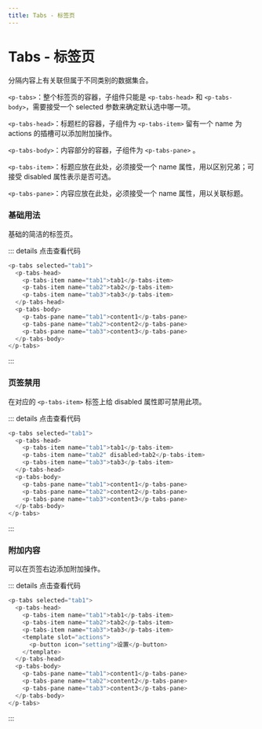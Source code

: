 ```yaml
---
title: Tabs - 标签页
---
```


# Tabs - 标签页

分隔内容上有关联但属于不同类别的数据集合。

`<p-tabs>`：整个标签页的容器，子组件只能是 `<p-tabs-head>` 和 `<p-tabs-body>`，需要接受一个 selected 参数来确定默认选中哪一项。

`<p-tabs-head>`：标题栏的容器，子组件为 `<p-tabs-item>` 留有一个 name 为 actions 的插槽可以添加附加操作。

`<p-tabs-body>`：内容部分的容器，子组件为 `<p-tabs-pane>` 。

`<p-tabs-item>`：标题应放在此处，必须接受一个 name 属性，用以区别兄弟；可接受 disabled 属性表示是否可选。

`<p-tabs-pane>`：内容应放在此处，必须接受一个 name 属性，用以关联标题。

### 基础用法

基础的简洁的标签页。

  <ClientOnly><tabs-default/></ClientOnly>

  ::: details 点击查看代码
  ```js
  <p-tabs selected="tab1">
    <p-tabs-head>
      <p-tabs-item name="tab1">tab1</p-tabs-item>
      <p-tabs-item name="tab2">tab2</p-tabs-item>
      <p-tabs-item name="tab3">tab3</p-tabs-item>
    </p-tabs-head>
    <p-tabs-body>
      <p-tabs-pane name="tab1">content1</p-tabs-pane>
      <p-tabs-pane name="tab2">content2</p-tabs-pane>
      <p-tabs-pane name="tab3">content3</p-tabs-pane>
    </p-tabs-body>
  </p-tabs>
  ```
  :::

### 页签禁用

在对应的 `<p-tabs-item>` 标签上给 disabled 属性即可禁用此项。

  <ClientOnly><tabs-disabled/></ClientOnly>

  ::: details 点击查看代码
  ```js
  <p-tabs selected="tab1">
    <p-tabs-head>
      <p-tabs-item name="tab1">tab1</p-tabs-item>
      <p-tabs-item name="tab2" disabled>tab2</p-tabs-item>
      <p-tabs-item name="tab3">tab3</p-tabs-item>
    </p-tabs-head>
    <p-tabs-body>
      <p-tabs-pane name="tab1">content1</p-tabs-pane>
      <p-tabs-pane name="tab2">content2</p-tabs-pane>
      <p-tabs-pane name="tab3">content3</p-tabs-pane>
    </p-tabs-body>
  </p-tabs>
  ```
  :::

### 附加内容

可以在页签右边添加附加操作。

  <ClientOnly><tabs-actions/></ClientOnly>

  ::: details 点击查看代码
  ```js
  <p-tabs selected="tab1">
    <p-tabs-head>
      <p-tabs-item name="tab1">tab1</p-tabs-item>
      <p-tabs-item name="tab2">tab2</p-tabs-item>
      <p-tabs-item name="tab3">tab3</p-tabs-item>
      <template slot="actions">
        <p-button icon="setting">设置</p-button>
      </template>
    </p-tabs-head>
    <p-tabs-body>
      <p-tabs-pane name="tab1">content1</p-tabs-pane>
      <p-tabs-pane name="tab2">content2</p-tabs-pane>
      <p-tabs-pane name="tab3">content3</p-tabs-pane>
    </p-tabs-body>
  </p-tabs>
  ```
  :::


